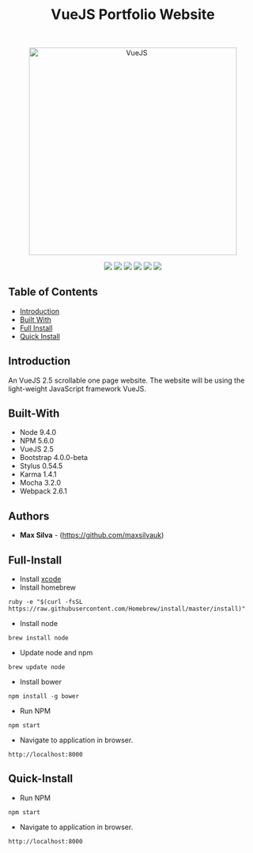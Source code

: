 <h1 align="center"> VueJS Portfolio Website </h1> <br>
<p align="center">
    <img alt="VueJS" title="VueJS" src="https://ypereirareis.github.io/images/posts/vuejs.jpg" width="420">
</p>
<p align="center">
    <img src="https://img.shields.io/badge/node-v9.4.0-green.svg" />
    <img src="https://img.shields.io/badge/npm-5.6.0-green.svg" />
    <img src="https://img.shields.io/badge/vueJS-2.5-green.svg" />
    <img src="https://img.shields.io/badge/bootstrap-4.0.0-green.svg" />
    <img src="https://img.shields.io/badge/webpack-2.6.1-green.svg" />
    <img src="https://img.shields.io/github/forks/maxsilvauk/angularjs-dashboard.svg?style=social&label=Fork" />
</p>

## Table of Contents

- [Introduction](#introduction)
- [Built With](#built-with)
- [Full Install](#full-install)
- [Quick Install](#quick-install)

## Introduction

An VueJS 2.5 scrollable one page website. The website will be using the light-weight JavaScript framework VueJS.

## Built-With

- Node 9.4.0
- NPM 5.6.0
- VueJS 2.5
- Bootstrap 4.0.0-beta
- Stylus 0.54.5
- Karma 1.4.1
- Mocha 3.2.0
- Webpack 2.6.1

## Authors

* **Max Silva** - (https://github.com/maxsilvauk)

## Full-Install 

* Install <a href="https://itunes.apple.com/us/app/xcode/id497799835?mt=12">xcode</a>
* Install homebrew
```
ruby -e "$(curl -fsSL https://raw.githubusercontent.com/Homebrew/install/master/install)"
```
* Install node
```
brew install node
```
* Update node and npm
```
brew update node
```
* Install bower
```
npm install -g bower
```
* Run NPM
```
npm start
```
* Navigate to application in browser.
```
http://localhost:8000
```

## Quick-Install 

* Run NPM
```
npm start
```
* Navigate to application in browser.
```
http://localhost:8000
```
